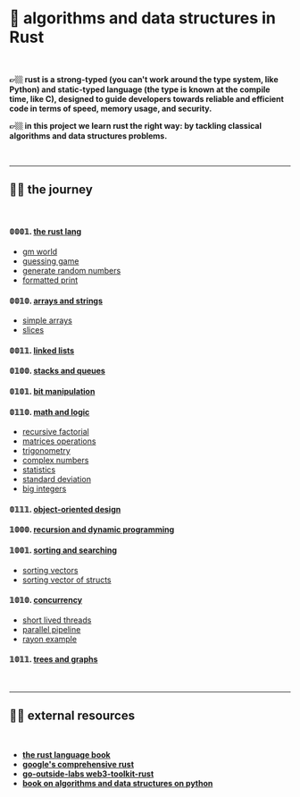 # 🦀 algorithms and data structures in Rust

<br>

**👉🏼 rust is a strong-typed (you can't work around the type system, like Python) and static-typed language (the type is known at the compile time, like C), designed to guide developers towards reliable and efficient code in terms of speed, memory usage, and security.**

**👉🏼 in this project we learn rust the right way: by tackling classical algorithms and data structures problems.**

<br>

---
## 🥷🏼 the journey

<br>


#### 𝟘𝟘𝟘𝟙. **[the rust lang](1_the_rust_language)**
- [gm world](1_the_rust_language/gm_world/)
- [guessing game](1_the_rust_language/guessing_game/)
- [generate random numbers](1_the_rust_language/random_numbers)
- [formatted print](1_the_rust_language/formatted_print)


#### 𝟘𝟘𝟙𝟘. **[arrays and strings](2_arrays_and_strings)**
- [simple arrays](simple_arrays/)
- [slices](slice/)



#### 𝟘𝟘𝟙𝟙. **[linked lists](3_linked_lists)**



#### 𝟘𝟙𝟘𝟘. **[stacks and queues](4_stacks_and_queues)**


#### 𝟘𝟙𝟘𝟙. **[bit manipulation](5_bit_manipulation)**



#### 𝟘𝟙𝟙𝟘. **[math and logic](6_math_and_logic)**
- [recursive factorial](factorial/)
- [matrices operations](6_math_and_logic/matrices)
- [trigonometry](6_math_and_logic/trigonometry/)
- [complex numbers](6_math_and_logic/complex_numbers)
- [statistics](6_math_and_logic/statistics)
- [standard deviation](6_math_and_logic/standard_deviation/)
- [big integers](6_math_and_logic/big_integers/)



#### 𝟘𝟙𝟙𝟙. **[object-oriented design](7_object_oriented_design)**



#### 𝟙𝟘𝟘𝟘. **[recursion and dynamic programming](8_recursion_and_dp)**



#### 𝟙𝟘𝟘𝟙. **[sorting and searching](9_sorting_and_searching)**

- [sorting vectors](9_sorting_and_searching/sorting_vectors)
- [sorting vector of structs](9_sorting_and_searching/sorting_vector_structs)

#### 𝟙𝟘𝟙𝟘. **[concurrency](10_concurrency)**

- [short lived threads](10_concurrency/short_lived_threads/)
- [parallel pipeline](10_concurrency/parallel_pipeline/)
- [rayon example](10_concurrency/rayon_example)



#### 𝟙𝟘𝟙𝟙. **[trees and graphs](11_trees_and_graphs)**

<br>

---

## 🥷🏼 external resources

<br>

* **[the rust language book](https://doc.rust-lang.org/)**
* **[google's comprehensive rust](https://github.com/google/comprehensive-rust)**
* **[go-outside-labs web3-toolkit-rust](https://github.com/go-outside-labs/web3-toolkit-rs)**
* **[book on algorithms and data structures on python](https://github.com/go-outside-labs/algorithms-book-py)**
